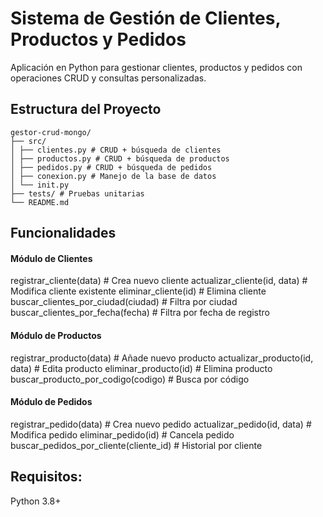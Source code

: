 # Sistema de Gestión de Clientes, Productos y Pedidos  

Aplicación en Python para gestionar clientes, productos y pedidos con operaciones CRUD y consultas personalizadas.

## Estructura del Proyecto

```plaintext
gestor-crud-mongo/
├── src/
│ ├── clientes.py # CRUD + búsqueda de clientes
│ ├── productos.py # CRUD + búsqueda de productos
│ ├── pedidos.py # CRUD + búsqueda de pedidos
│ ├── conexion.py # Manejo de la base de datos
│ └── init.py
├── tests/ # Pruebas unitarias
└── README.md
```



## Funcionalidades

#### Módulo de Clientes
registrar_cliente(data)                # Crea nuevo cliente
actualizar_cliente(id, data)           # Modifica cliente existente
eliminar_cliente(id)                   # Elimina cliente
buscar_clientes_por_ciudad(ciudad)     # Filtra por ciudad
buscar_clientes_por_fecha(fecha)       # Filtra por fecha de registro


#### Módulo de Productos
registrar_producto(data)               # Añade nuevo producto
actualizar_producto(id, data)          # Edita producto
eliminar_producto(id)                  # Elimina producto
buscar_producto_por_codigo(codigo)     # Busca por código


#### Módulo de Pedidos
registrar_pedido(data)                 # Crea nuevo pedido
actualizar_pedido(id, data)            # Modifica pedido
eliminar_pedido(id)                    # Cancela pedido
buscar_pedidos_por_cliente(cliente_id) # Historial por cliente

## Requisitos:
Python 3.8+





